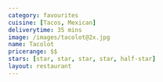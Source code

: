 ```yaml
---
category: favourites
cuisine: [Tacos, Mexican]
deliverytime: 35 mins
image: /images/tacolot@2x.jpg
name: Tacolot
pricerange: $$
stars: [star, star, star, star, half-star]
layout: restaurant
---
```

